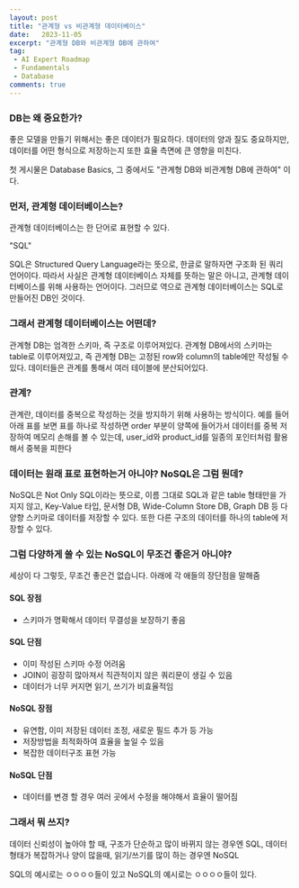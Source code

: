 ```yaml
---
layout: post
title: "관계형 vs 비관계형 데이터베이스"
date:   2023-11-05
excerpt: "관계형 DB와 비관계형 DB에 관하여"
tag: 
 - AI Expert Roadmap
 - Fundamentals
 - Database
comments: true
---
```


### DB는 왜 중요한가?

좋은 모델을 만들기 위해서는 좋은 데이터가 필요하다. 데이터의 양과 질도 중요하지만,
데이터를 어떤 형식으로 저장하는지 또한 효율 측면에 큰 영향을 미친다.

첫 게시물은 Database Basics, 그 중에서도 "관계형 DB와 비관계형 DB에 관하여" 이다.


### 먼저, 관계형 데이터베이스는?

관계형 데이터베이스는 한 단어로 표현할 수 있다.

"SQL"

SQL은 Structured Query Language라는 뜻으로, 한글로 말하자면 구조화 된 쿼리 언어이다.
따라서 사실은 관계형 데이터베이스 자체를 뜻하는 말은 아니고, 관계형 데이터베이스를 위해 사용하는 언어이다.
그러므로 역으로 관계형 데이터베이스는 SQL로 만들어진 DB인 것이다.


### 그래서 관계형 데이터베이스는 어떤데?

관계형 DB는 엄격한 스키마, 즉 구조로 이루어져있다. 관계형 DB에서의 스키마는 table로 이루어져있고,
즉 관계형 DB는 고정된 row와 column의 table에만 작성될 수 있다.
데이터들은 관계를 통해서 여러 테이블에 분산되어있다.


### 관계?

관계란, 데이터를 중복으로 작성하는 것을 방지하기 위해 사용하는 방식이다.
예를 들어 아래 표를 보면 표를 하나로 작성하면 order 부분이 양쪽에 들어가서
데이터를 중복 저장하여 메모리 손해를 볼 수 있는데,
user_id와 product_id를 일종의 포인터처럼 활용해서 중복을 피한다


### 데이터는 원래 표로 표현하는거 아니야? NoSQL은 그럼 뭔데?

NoSQL은 Not Only SQL이라는 뜻으로, 이름 그대로 SQL과 같은 table 형태만을 가지지 않고,
Key-Value 타입, 문서형 DB, Wide-Column Store DB, Graph DB 등
다양향 스키마로 데이터를 저장할 수 있다.
또한 다른 구조의 데이터를 하나의 table에 저장할 수 있다.


### 그럼 다양하게 쓸 수 있는 NoSQL이 무조건 좋은거 아니야?

세상이 다 그렇듯, 무조건 좋은건 없습니다. 아래에 각 애들의 장단점을 말해줌

#### SQL 장점
* 스키마가 명확해서 데이터 무결성을 보장하기 좋음

#### SQL 단점
* 이미 작성된 스키마 수정 어려움
* JOIN이 굉장히 많아져서 직관적이지 않은 쿼리문이 생길 수 있음
* 데이터가 너무 커지면 읽기, 쓰기가 비효율적임

#### NoSQL 장점
* 유연함, 이미 저장된 데이터 조정, 새로운 필드 추가 등 가능
* 저장방법을 최적화하여 효율을 높일 수 있음
* 복잡한 데이터구조 표현 가능

#### NoSQL 단점
* 데이터를 변경 할 경우 여러 곳에서 수정을 해야해서 효율이 떨어짐


### 그래서 뭐 쓰지?

데이터 신뢰성이 높아야 할 때, 구조가 단순하고 많이 바뀌지 않는 경우엔 SQL,
데이터 형태가 복잡하거나 양이 많을때, 읽기/쓰기를 많이 하는 경우엔 NoSQL

SQL의 예시로는 ㅇㅇㅇㅇ들이 있고 NoSQL의 예시로는 ㅇㅇㅇㅇ들이 있다.